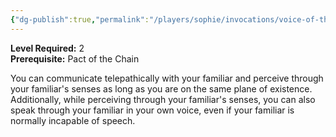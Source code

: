 ```yaml
---
{"dg-publish":true,"permalink":"/players/sophie/invocations/voice-of-the-chain-master/","noteIcon":""}
---
```


**Level Required:** 2  
**Prerequisite:** Pact of the Chain  


You can communicate telepathically with your familiar and perceive through your familiar's senses as long as you are on the same plane of existence. Additionally, while perceiving through your familiar's senses, you can also speak through your familiar in your own voice, even if your familiar is normally incapable of speech.